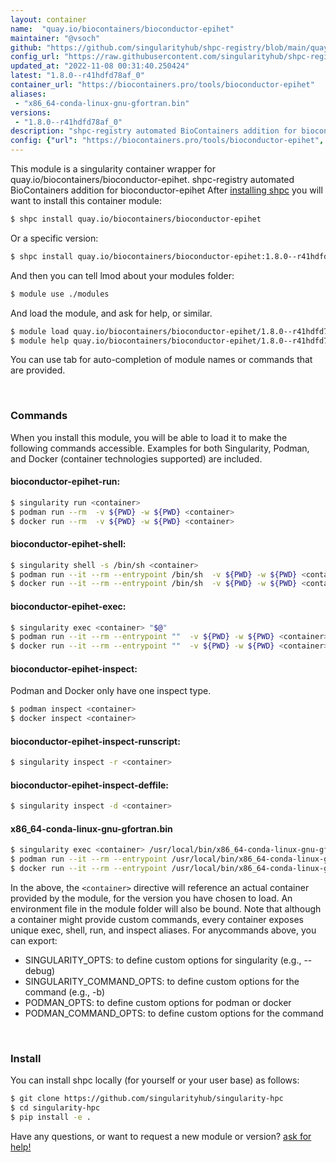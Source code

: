 ```yaml
---
layout: container
name:  "quay.io/biocontainers/bioconductor-epihet"
maintainer: "@vsoch"
github: "https://github.com/singularityhub/shpc-registry/blob/main/quay.io/biocontainers/bioconductor-epihet/container.yaml"
config_url: "https://raw.githubusercontent.com/singularityhub/shpc-registry/main/quay.io/biocontainers/bioconductor-epihet/container.yaml"
updated_at: "2022-11-08 00:31:40.250424"
latest: "1.8.0--r41hdfd78af_0"
container_url: "https://biocontainers.pro/tools/bioconductor-epihet"
aliases:
 - "x86_64-conda-linux-gnu-gfortran.bin"
versions:
 - "1.8.0--r41hdfd78af_0"
description: "shpc-registry automated BioContainers addition for bioconductor-epihet"
config: {"url": "https://biocontainers.pro/tools/bioconductor-epihet", "maintainer": "@vsoch", "description": "shpc-registry automated BioContainers addition for bioconductor-epihet", "latest": {"1.8.0--r41hdfd78af_0": "sha256:9fdda811379f6f1c62312c88944525d1bac212e80bbcba8ff5d5812a8b1b1b53"}, "tags": {"1.8.0--r41hdfd78af_0": "sha256:9fdda811379f6f1c62312c88944525d1bac212e80bbcba8ff5d5812a8b1b1b53"}, "docker": "quay.io/biocontainers/bioconductor-epihet", "aliases": {"x86_64-conda-linux-gnu-gfortran.bin": "/usr/local/bin/x86_64-conda-linux-gnu-gfortran.bin"}}
---
```


This module is a singularity container wrapper for quay.io/biocontainers/bioconductor-epihet.
shpc-registry automated BioContainers addition for bioconductor-epihet
After [installing shpc](#install) you will want to install this container module:


```bash
$ shpc install quay.io/biocontainers/bioconductor-epihet
```

Or a specific version:

```bash
$ shpc install quay.io/biocontainers/bioconductor-epihet:1.8.0--r41hdfd78af_0
```

And then you can tell lmod about your modules folder:

```bash
$ module use ./modules
```

And load the module, and ask for help, or similar.

```bash
$ module load quay.io/biocontainers/bioconductor-epihet/1.8.0--r41hdfd78af_0
$ module help quay.io/biocontainers/bioconductor-epihet/1.8.0--r41hdfd78af_0
```

You can use tab for auto-completion of module names or commands that are provided.

<br>

### Commands

When you install this module, you will be able to load it to make the following commands accessible.
Examples for both Singularity, Podman, and Docker (container technologies supported) are included.

#### bioconductor-epihet-run:

```bash
$ singularity run <container>
$ podman run --rm  -v ${PWD} -w ${PWD} <container>
$ docker run --rm  -v ${PWD} -w ${PWD} <container>
```

#### bioconductor-epihet-shell:

```bash
$ singularity shell -s /bin/sh <container>
$ podman run --it --rm --entrypoint /bin/sh  -v ${PWD} -w ${PWD} <container>
$ docker run --it --rm --entrypoint /bin/sh  -v ${PWD} -w ${PWD} <container>
```

#### bioconductor-epihet-exec:

```bash
$ singularity exec <container> "$@"
$ podman run --it --rm --entrypoint ""  -v ${PWD} -w ${PWD} <container> "$@"
$ docker run --it --rm --entrypoint ""  -v ${PWD} -w ${PWD} <container> "$@"
```

#### bioconductor-epihet-inspect:

Podman and Docker only have one inspect type.

```bash
$ podman inspect <container>
$ docker inspect <container>
```

#### bioconductor-epihet-inspect-runscript:

```bash
$ singularity inspect -r <container>
```

#### bioconductor-epihet-inspect-deffile:

```bash
$ singularity inspect -d <container>
```


#### x86_64-conda-linux-gnu-gfortran.bin

```bash
$ singularity exec <container> /usr/local/bin/x86_64-conda-linux-gnu-gfortran.bin
$ podman run --it --rm --entrypoint /usr/local/bin/x86_64-conda-linux-gnu-gfortran.bin   -v ${PWD} -w ${PWD} <container> -c " $@"
$ docker run --it --rm --entrypoint /usr/local/bin/x86_64-conda-linux-gnu-gfortran.bin   -v ${PWD} -w ${PWD} <container> -c " $@"
```



In the above, the `<container>` directive will reference an actual container provided
by the module, for the version you have chosen to load. An environment file in the
module folder will also be bound. Note that although a container
might provide custom commands, every container exposes unique exec, shell, run, and
inspect aliases. For anycommands above, you can export:

 - SINGULARITY_OPTS: to define custom options for singularity (e.g., --debug)
 - SINGULARITY_COMMAND_OPTS: to define custom options for the command (e.g., -b)
 - PODMAN_OPTS: to define custom options for podman or docker
 - PODMAN_COMMAND_OPTS: to define custom options for the command

<br>

### Install

You can install shpc locally (for yourself or your user base) as follows:

```bash
$ git clone https://github.com/singularityhub/singularity-hpc
$ cd singularity-hpc
$ pip install -e .
```

Have any questions, or want to request a new module or version? [ask for help!](https://github.com/singularityhub/singularity-hpc/issues)
